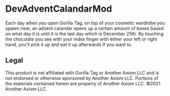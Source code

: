 # DevAdventCalandarMod
Each day when you open Gorilla Tag, on top of your cosmetic wardrobe you spawn near, an advent calandar opens up a certain amount of boxes based on what day it is until it is the last day which is December 25th. By touching the chocolate you see with your index finger with either your left or right hand, you'll pick it up and eat it up afterwards if you want to.

## Legal
This product is not affiliated with Gorilla Tag or Another Axiom LLC and is not endorsed or otherwise sponsored by Another Axiom LLC. Portions of the materials contained herein are property of Another Axiom LLC. ©2021 Another Axiom LLC.
